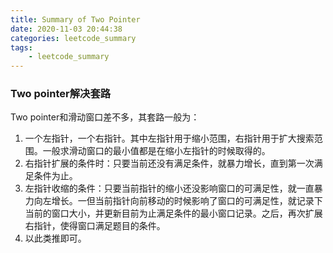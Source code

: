 ```yaml
---
title: Summary of Two Pointer
date: 2020-11-03 20:44:38
categories: leetcode_summary
tags:
	- leetcode_summary
---
```


### Two pointer解决套路

Two pointer和滑动窗口差不多，其套路一般为：

1. 一个左指针，一个右指针。其中左指针用于缩小范围，右指针用于扩大搜索范围。一般求滑动窗口的最小值都是在缩小左指针的时候取得的。
2. 右指针扩展的条件时：只要当前还没有满足条件，就暴力增长，直到第一次满足条件为止。
3. 左指针收缩的条件：只要当前指针的缩小还没影响窗口的可满足性，就一直暴力向左增长。一但当前指针向前移动的时候影响了窗口的可满足性，就记录下当前的窗口大小，并更新目前为止满足条件的最小窗口记录。之后，再次扩展右指针，使得窗口满足题目的条件。
4. 以此类推即可。

